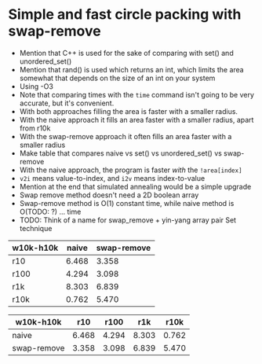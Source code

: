 # Simple and fast circle packing with swap-remove

- Mention that C++ is used for the sake of comparing with set() and unordered_set()
- Mention that rand() is used which returns an int, which limits the area somewhat that depends on the size of an int on your system
- Using -O3
- Note that comparing times with the `time` command isn't going to be very accurate, but it's convenient.
- With both approaches filling the area is faster with a smaller radius.
- With the naive approach it fills an area faster with a smaller radius, apart from r10k
- With the swap-remove approach it often fills an area faster with a smaller radius
- Make table that compares naive vs set() vs unordered_set() vs swap-remove
- With the naive approach, the program is faster *with* the `!area[index]`
- `v2i` means value-to-index, and `i2v` means index-to-value
- Mention at the end that simulated annealing would be a simple upgrade
- Swap remove method doesn't need a 2D boolean array
- Swap-remove method is O(1) constant time, while naive method is O(TODO: ?) ... time
- TODO: Think of a name for swap_remove + yin-yang array pair Set technique

| w10k-h10k | naive | swap-remove |
|-----------|-------|-------------|
| r10       | 6.468 | 3.358       |
| r100      | 4.294 | 3.098       |
| r1k       | 8.303 | 6.839       |
| r10k      | 0.762 | 5.470       |

| w10k-h10k   | r10   | r100  | r1k   | r10k  |
|-------------|-------|-------|-------|-------|
| naive       | 6.468 | 4.294 | 8.303 | 0.762 |
| swap-remove | 3.358 | 3.098 | 6.839 | 5.470 |
